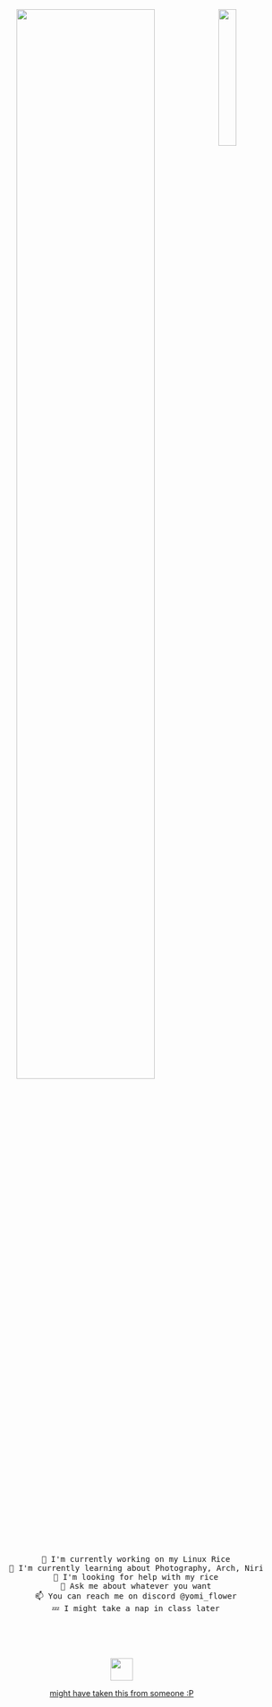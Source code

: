 <div align="center">
    <img src="https://cdn.discordapp.com/attachments/1352616191981522964/1354476341835075810/500436ldsdl.jpg?ex=67e6bf64&is=67e56de4&hm=80a3b7db8c1d8384f89c992f6122ddfeface858d731315a98564564d98239248&" width="25%" align="right" />
    <img src="https://readme-typing-svg.demolab.com?font=Inconsolata&weight=500&size=50&duration=4000&pause=300&color=A7A459&center=true&vCenter=true&multiline=true&repeat=false&random=false&width=1300&height=140&lines=Hello+hello;I'm+Yomi%2C+a+tech+goblin+and+witch+wannabe+%E2%9C%A9" width="70%" />
    <br><br>
    <pre>
      🔭 I'm currently working on my Linux Rice
      🌱 I'm currently learning about Photography, Arch, Niri, and python.
      🤝 I'm looking for help with my rice
      💬 Ask me about whatever you want
      📫 You can reach me on discord @yomi_flower
      💤 I might take a nap in class later
      
  </pre>
   <br><br>
   <img src="https://raw.githubusercontent.com/innng/innng/master/assets/kyubey.gif" height="40" />

   <a href="https://github.com/innng/innng/blob/master/README.md?plain=1">might have taken this from someone :P</a>
    
   </div>
